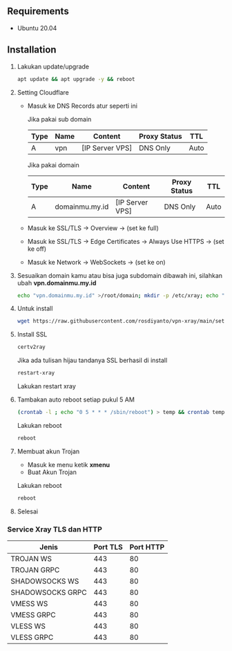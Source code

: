 ## Requirements

- Ubuntu 20.04 

## Installation

1. Lakukan update/upgrade

    ```bash
    apt update && apt upgrade -y && reboot
    ```
2. Setting Cloudflare

    - Masuk ke DNS Records atur seperti ini
        
        Jika pakai sub domain

        Type  | Name           | Content            | Proxy Status | TTL 
        ------|----------------|--------------------|--------------|-----
        A     | vpn            | [IP Server VPS]    | DNS Only     | Auto 

        Jika pakai domain
        
        Type  | Name           | Content            | Proxy Status | TTL 
        ------|----------------|--------------------|--------------|-----
        A     | domainmu.my.id   | [IP Server VPS]    | DNS Only     | Auto 

    - Masuk ke SSL/TLS -> Overview -> (set ke full)
    - Masuk ke SSL/TLS -> Edge Certificates -> Always Use HTTPS -> (set ke off)
    - Masuk ke Network -> WebSockets -> (set ke on)

3. Sesuaikan domain kamu atau bisa juga subdomain dibawah ini, silahkan ubah **vpn.domainmu.my.id**

    ```bash
    echo "vpn.domainmu.my.id" >/root/domain; mkdir -p /etc/xray; echo "vpn.domainmu.my.id" >/etc/xray/domain
    ```

4. Untuk install

    ```bash
    wget https://raw.githubusercontent.com/rosdiyanto/vpn-xray/main/setup.sh && chmod +x setup.sh && ./setup.sh
    ```

5. Install SSL

    ```bash
    certv2ray
    ```

    Jika ada tulisan hijau tandanya SSL berhasil di install

    ```bash
    restart-xray
    ```

    Lakukan restart xray

6. Tambakan auto reboot setiap pukul 5 AM
     ```bash
    (crontab -l ; echo "0 5 * * * /sbin/reboot") > temp && crontab temp && rm temp
    ```

    Lakukan reboot

    ```bash
    reboot
    ```

7. Membuat akun Trojan

    - Masuk ke menu ketik **xmenu**
    - Buat Akun Trojan

    Lakukan reboot

    ```bash
    reboot
    ```

8. Selesai

### Service Xray TLS dan HTTP

| Jenis            | Port TLS | Port HTTP |
|------------------|----------|-----------|
| TROJAN WS        | 443      | 80        |
| TROJAN GRPC      | 443      | 80        |
| SHADOWSOCKS WS   | 443      | 80        |
| SHADOWSOCKS GRPC | 443      | 80        |
| VMESS WS         | 443      | 80        |
| VMESS GRPC       | 443      | 80        |
| VLESS WS         | 443      | 80        |
| VLESS GRPC       | 443      | 80        |
